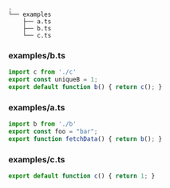 ```text
.
└── examples
    ├── a.ts
    ├── b.ts
    └── c.ts
```
### examples/b.ts

```ts
import c from './c'
export const uniqueB = 1;
export default function b() { return c(); }

```
### examples/a.ts

```ts
import b from './b'
export const foo = "bar";
export function fetchData() { return b(); }

```
### examples/c.ts

```ts
export default function c() { return 1; }

```
